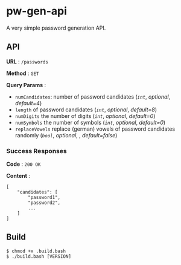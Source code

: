 # pw-gen-api
A very simple password generation API.

## API

**URL** : `/passwords`

**Method** : `GET`

**Query Params** : 
  * `numCandidates`: number of password candidates (*`int`*, *optional*, *default=4*)
  * `length` of password candidates (*`int`*, *optional*, *default=8*)
  * `numDigits` the number of digits (*`int`*, *optional*, *default=0*)
  * `numSymbols` the number of symbols (*`int`*, *optional*, *default=0*)
  * `replaceVowels` replace (german) vowels of password candidates randomly (*`bool`*, *optional*, , *default=false*)

### Success Responses

**Code** : `200 OK`

**Content** :
```
[
    "candidates": [
        "password1",
        "password2",
        ...
    ]
]
```

## Build
```
$ chmod +x .build.bash
$ ./build.bash [VERSION]
``` 